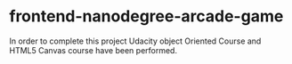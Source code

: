 frontend-nanodegree-arcade-game
===============================

In order to complete this project Udacity object Oriented Course and HTML5 Canvas course have been performed.
